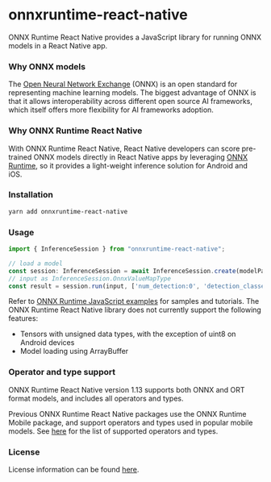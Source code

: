 # onnxruntime-react-native

ONNX Runtime React Native provides a JavaScript library for running ONNX models in a React Native app.

### Why ONNX models

The [Open Neural Network Exchange](http://onnx.ai/) (ONNX) is an open standard for representing machine learning models. The biggest advantage of ONNX is that it allows interoperability across different open source AI frameworks, which itself offers more flexibility for AI frameworks adoption.

### Why ONNX Runtime React Native

With ONNX Runtime React Native, React Native developers can score pre-trained ONNX models directly in React Native apps by leveraging [ONNX Runtime](https://onnxruntime.ai/docs/), so it provides a light-weight inference solution for Android and iOS.

### Installation

```sh
yarn add onnxruntime-react-native
```

### Usage

```js
import { InferenceSession } from "onnxruntime-react-native";

// load a model
const session: InferenceSession = await InferenceSession.create(modelPath);
// input as InferenceSession.OnnxValueMapType
const result = session.run(input, ['num_detection:0', 'detection_classes:0'])
```

Refer to [ONNX Runtime JavaScript examples](https://github.com/microsoft/onnxruntime-inference-examples/tree/main/js) for samples and tutorials. The ONNX Runtime React Native library does not currently support the following features:
- Tensors with unsigned data types, with the exception of uint8 on Android devices
- Model loading using ArrayBuffer

### Operator and type support

ONNX Runtime React Native version 1.13 supports both ONNX and ORT format models, and includes all operators and types.

Previous ONNX Runtime React Native packages use the ONNX Runtime Mobile package, and support operators and types used in popular mobile models.
See [here](https://onnxruntime.ai/docs/reference/operators/MobileOps.html) for the list of supported operators and types.

### License

License information can be found [here](https://github.com/microsoft/onnxruntime/blob/main/README.md#license).
